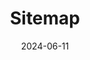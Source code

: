 ---
url: /sitemap/
layout: sitemap
type: sitemap
summary: Sitemap
title: Sitemap
tags:
categories:
date: 2024-06-11
lastMod: 2024-06-11
---